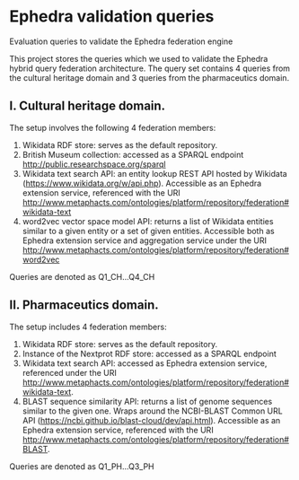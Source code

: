 # Ephedra validation queries
Evaluation queries to validate the Ephedra federation engine

This project stores the queries which we used to validate the Ephedra hybrid query federation architecture.
The query set contains 4 queries from the cultural heritage domain and 3 queries from the pharmaceutics domain.

## I. Cultural heritage domain.

The setup involves the following 4 federation members:
1. Wikidata RDF store: serves as the default repository.
2. British Museum collection: accessed as a SPARQL endpoint <http://public.researchspace.org/sparql>
3. Wikidata text search API: an entity lookup REST API hosted by Wikidata (https://www.wikidata.org/w/api.php). Accessible as an Ephedra extension service, referenced with the URI <http://www.metaphacts.com/ontologies/platform/repository/federation#wikidata-text>
4. word2vec vector space model API: returns a list of Wikidata entities similar to a given entity or a set of given entities.
Accessible both as Ephedra extension service and aggregation service under the URI <http://www.metaphacts.com/ontologies/platform/repository/federation#word2vec>

Queries are denoted as Q1_CH...Q4_CH


## II. Pharmaceutics domain.
The setup includes 4 federation members:
1. Wikidata RDF store: serves as the default repository.
2. Instance of the Nextprot RDF store: accessed as a SPARQL endpoint
3. Wikidata text search API: accessed as Ephedra extension service, referenced under the URI <http://www.metaphacts.com/ontologies/platform/repository/federation#wikidata-text>.
4. BLAST sequence similarity API: returns a list of genome sequences similar to the given one. Wraps around the NCBI-BLAST Common URL API (https://ncbi.github.io/blast-cloud/dev/api.html). Accessible as an Ephedra extension service, referenced with the URI <http://www.metaphacts.com/ontologies/platform/repository/federation#BLAST>.

Queries are denoted as Q1_PH...Q3_PH
